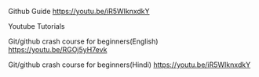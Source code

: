 
Github Guide https://youtu.be/iR5WIknxdkY


Youtube Tutorials

Git/github crash course for beginners(English) https://youtu.be/RGOj5yH7evk

Git/github crash course for beginners(Hindi)   https://youtu.be/iR5WIknxdkY

